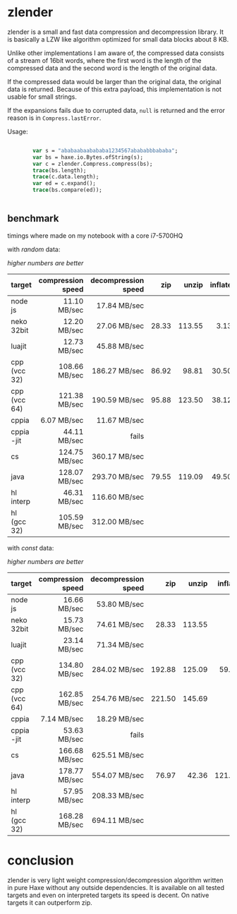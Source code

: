 # zlender

zlender is a small and fast data compression and decompression library. 
It is basically a LZW like algorithm optimized for small data blocks about 8 KB.

Unlike other implementations I am aware of, the compressed data consists of a stream of 16bit words,
where the first word is the length of the compressed data and the second word is the length of the 
original data. 

If the compressed data would be larger than the original data, the original data is returned.
Because of this extra payload, this implementation is not usable for small strings.

If the expansions fails due to corrupted data, `null` is returned and the error reason is in 
`Compress.lastError`.

Usage:

```haxe

		var s = "ababaabaabababa1234567abababbbababa";
		var bs = haxe.io.Bytes.ofString(s);
		var c = zlender.Compress.compress(bs);
		trace(bs.length); 
		trace(c.data.length);
		var ed = c.expand();
		trace(bs.compare(ed));
        
```

## benchmark

timings where made on my notebook with a core i7-5700HQ

with *random* data:

*higher numbers are better*

|target|compression speed|decompression speed|zip   |unzip |inflate|
|------|----------------:|------------------:|-----:|-----:|------:|
|node js     |11.10 MB/sec |17.84 MB/sec     |
|neko 32bit  |12.20 MB/sec |27.06 MB/sec     |28.33 |113.55|3.13
|luajit      |12.73 MB/sec |45.88 MB/sec
|cpp (vcc 32)|108.66 MB/sec|186.27 MB/sec    |86.92 |98.81 |30.50
|cpp (vcc 64)|121.38 MB/sec|190.59 MB/sec    |95.88 |123.50|38.12
|cppia       |6.07 MB/sec  |11.67 MB/sec     
|cppia -jit  |44.11 MB/sec |fails     
|cs          |124.75 MB/sec|360.17 MB/sec    |
|java        |128.07 MB/sec|293.70 MB/sec    |79.55 |119.09|49.50
|hl interp   |46.31 MB/sec |116.60 MB/sec
|hl (gcc 32) |105.59 MB/sec|312.00 MB/sec


with *const* data:

*higher numbers are better*

|target|compression speed|decompression speed|zip   |unzip |inflate|
|------|----------------:|------------------:|-----:|-----:|------:|
|node js     |16.66 MB/sec |53.80 MB/sec     |
|neko 32bit  |15.73 MB/sec |74.61 MB/sec     |28.33  |113.55|
|luajit      |23.14 MB/sec |71.34 MB/sec
|cpp (vcc 32)|134.80 MB/sec|284.02 MB/sec    |192.88 |125.09|59.37
|cpp (vcc 64)|162.85 MB/sec|254.76 MB/sec    |221.50 |145.69|
|cppia       |7.14 MB/sec  |18.29 MB/sec     
|cppia -jit  |53.63 MB/sec |fails
|cs          |166.68 MB/sec|625.51 MB/sec    |
|java        |178.77 MB/sec|554.07 MB/sec    |76.97 |42.36|121.87
|hl interp   |57.95 MB/sec |208.33 MB/sec
|hl (gcc 32) |168.28 MB/sec|694.11 MB/sec


# conclusion

zlender is very light weight compression/decompression algorithm written in pure Haxe without
any outside dependencies. It is available on all tested targets and even on interpreted 
targets its speed is decent. On native targets it can outperform zip.
